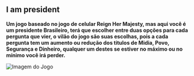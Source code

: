 ## I am president
**Um jogo baseado no jogo de celular Reign Her Majesty, mas aqui você é um presidente Brasileiro,
terá que escolher entre duas opções para cada pergunta que vier, o vilão do jogo são suas escolhas,
pois a cada pergunta tem um aumento ou redução dos titulos de Midia, Povo, Segurança e Dinheiro,
qualquer um destes se estiver no máximo ou no mínimo você irá perder.**

![Imagem do Jogo](https://cdn.cloudflare.steamstatic.com/steamcommunity/public/images/items/717640/c215d13ac622306614b0d7ce033f5b6a1520c733.jpg)

